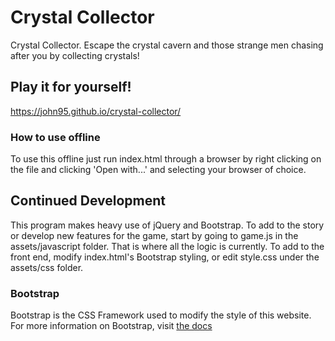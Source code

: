 # Crystal Collector
Crystal Collector. Escape the crystal cavern and those strange men chasing after you by collecting crystals!

## Play it for yourself!
https://john95.github.io/crystal-collector/

### How to use offline
To use this offline just run index.html through a browser by right clicking on the file and clicking 'Open with...' and selecting your browser of choice. 

## Continued Development
This program makes heavy use of jQuery and Bootstrap. To add to the story or develop new features for the game, start by going to game.js in the assets/javascript folder. That is where all the logic is currently. To add to the front end, modify index.html's Bootstrap styling, or edit style.css under the assets/css folder.

### Bootstrap
Bootstrap is the CSS Framework used to modify the style of this website. For more information on Bootstrap, visit [the docs](https://getbootstrap.com/docs/3.3/css/)
